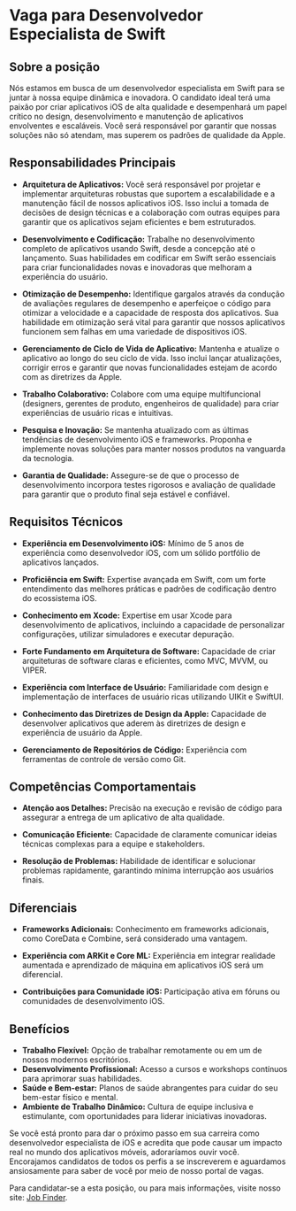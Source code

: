 # Vaga para Desenvolvedor Especialista de Swift

## Sobre a posição

Nós estamos em busca de um desenvolvedor especialista em Swift para se juntar à nossa equipe dinâmica e inovadora. O candidato ideal terá uma paixão por criar aplicativos iOS de alta qualidade e desempenhará um papel crítico no design, desenvolvimento e manutenção de aplicativos envolventes e escaláveis. Você será responsável por garantir que nossas soluções não só atendam, mas superem os padrões de qualidade da Apple.

## Responsabilidades Principais

- **Arquitetura de Aplicativos:** Você será responsável por projetar e implementar arquiteturas robustas que suportem a escalabilidade e a manutenção fácil de nossos aplicativos iOS. Isso inclui a tomada de decisões de design técnicas e a colaboração com outras equipes para garantir que os aplicativos sejam eficientes e bem estruturados.
  
- **Desenvolvimento e Codificação:** Trabalhe no desenvolvimento completo de aplicativos usando Swift, desde a concepção até o lançamento. Suas habilidades em codificar em Swift serão essenciais para criar funcionalidades novas e inovadoras que melhoram a experiência do usuário.

- **Otimização de Desempenho:** Identifique gargalos através da condução de avaliações regulares de desempenho e aperfeiçoe o código para otimizar a velocidade e a capacidade de resposta dos aplicativos. Sua habilidade em otimização será vital para garantir que nossos aplicativos funcionem sem falhas em uma variedade de dispositivos iOS.

- **Gerenciamento de Ciclo de Vida de Aplicativo:** Mantenha e atualize o aplicativo ao longo do seu ciclo de vida. Isso inclui lançar atualizações, corrigir erros e garantir que novas funcionalidades estejam de acordo com as diretrizes da Apple.

- **Trabalho Colaborativo:** Colabore com uma equipe multifuncional (designers, gerentes de produto, engenheiros de qualidade) para criar experiências de usuário ricas e intuitivas.

- **Pesquisa e Inovação:** Se mantenha atualizado com as últimas tendências de desenvolvimento iOS e frameworks. Proponha e implemente novas soluções para manter nossos produtos na vanguarda da tecnologia.

- **Garantia de Qualidade:** Assegure-se de que o processo de desenvolvimento incorpora testes rigorosos e avaliação de qualidade para garantir que o produto final seja estável e confiável.

## Requisitos Técnicos

- **Experiência em Desenvolvimento iOS:** Mínimo de 5 anos de experiência como desenvolvedor iOS, com um sólido portfólio de aplicativos lançados.

- **Proficiência em Swift:** Expertise avançada em Swift, com um forte entendimento das melhores práticas e padrões de codificação dentro do ecossistema iOS.

- **Conhecimento em Xcode:** Expertise em usar Xcode para desenvolvimento de aplicativos, incluindo a capacidade de personalizar configurações, utilizar simuladores e executar depuração.

- **Forte Fundamento em Arquitetura de Software:** Capacidade de criar arquiteturas de software claras e eficientes, como MVC, MVVM, ou VIPER.

- **Experiência com Interface de Usuário:** Familiaridade com design e implementação de interfaces de usuário ricas utilizando UIKit e SwiftUI.

- **Conhecimento das Diretrizes de Design da Apple:** Capacidade de desenvolver aplicativos que aderem às diretrizes de design e experiência de usuário da Apple.

- **Gerenciamento de Repositórios de Código:** Experiência com ferramentas de controle de versão como Git.

## Competências Comportamentais

- **Atenção aos Detalhes:** Precisão na execução e revisão de código para assegurar a entrega de um aplicativo de alta qualidade.

- **Comunicação Eficiente:** Capacidade de claramente comunicar ideias técnicas complexas para a equipe e stakeholders.

- **Resolução de Problemas:** Habilidade de identificar e solucionar problemas rapidamente, garantindo mínima interrupção aos usuários finais.

## Diferenciais

- **Frameworks Adicionais:** Conhecimento em frameworks adicionais, como CoreData e Combine, será considerado uma vantagem.

- **Experiência com ARKit e Core ML:** Experiência em integrar realidade aumentada e aprendizado de máquina em aplicativos iOS será um diferencial.

- **Contribuições para Comunidade iOS:** Participação ativa em fóruns ou comunidades de desenvolvimento iOS.

## Benefícios

- **Trabalho Flexível:** Opção de trabalhar remotamente ou em um de nossos modernos escritórios.
- **Desenvolvimento Profissional:** Acesso a cursos e workshops contínuos para aprimorar suas habilidades.
- **Saúde e Bem-estar:** Planos de saúde abrangentes para cuidar do seu bem-estar físico e mental.
- **Ambiente de Trabalho Dinâmico:** Cultura de equipe inclusiva e estimulante, com oportunidades para liderar iniciativas inovadoras.

Se você está pronto para dar o próximo passo em sua carreira como desenvolvedor especialista de iOS e acredita que pode causar um impacto real no mundo dos aplicativos móveis, adoraríamos ouvir você. Encorajamos candidatos de todos os perfis a se inscreverem e aguardamos ansiosamente para saber de você por meio de nosso portal de vagas.

Para candidatar-se a esta posição, ou para mais informações, visite nosso site: [Job Finder](https://recruiter.pt/jobs).